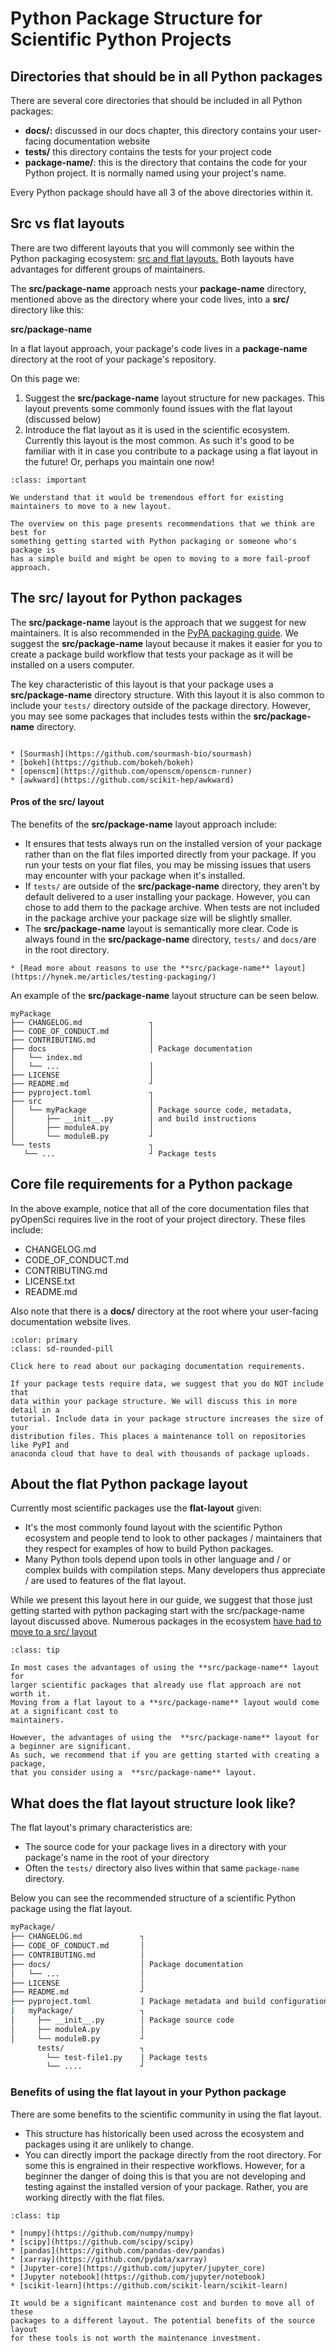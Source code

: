 # Python Package Structure for Scientific Python Projects

## Directories that should be in all Python packages

There are several core directories that should be included in all Python packages:

* **docs/:** discussed in our docs chapter, this directory contains your user-facing documentation website
* **tests/** this directory contains the tests for your project code
* **package-name/**: this is the directory that contains the code for your Python project. It is normally named using your project's name.

Every Python package should have all 3 of the above directories within it.

## Src vs flat layouts
There are two different layouts that you will commonly see
within the Python packaging ecosystem:
[src and flat layouts.](https://packaging.python.org/en/latest/discussions/src-layout-vs-flat-layout/)
Both layouts have advantages for different groups of maintainers.

The **src/package-name** approach nests your **package-name** directory, mentioned above as the directory where your code lives, into a **src/** directory like this:

**src/package-name**

In a flat layout approach, your package's code lives in a **package-name** directory
at the root of your package's repository.

On this page we:

1. Suggest the **src/package-name** layout structure for new packages. This layout prevents some commonly found issues with the flat layout (discussed below)
2. Introduce the flat layout as it is used in the scientific ecosystem. Currently this layout is the most common. As such it's good to be familiar with it in case you contribute to a package using a flat layout in the future! Or, perhaps
you maintain one now!

```{admonition} pyOpenSci will never require a specific package structure for peer review
:class: important

We understand that it would be tremendous effort for existing
maintainers to move to a new layout.

The overview on this page presents recommendations that we think are best for
something getting started with Python packaging or someone who's package is
has a simple build and might be open to moving to a more fail-proof approach.
```

## The src/ layout for Python packages

The **src/package-name** layout is the approach that we suggest
for new maintainers. It is also recommended in the
[PyPA packaging guide](https://packaging.python.org/en/latest/tutorials/packaging-projects/). We suggest the **src/package-name** layout because it
makes it easier for you to create a package build workflow that tests your
package as it will be installed on a users computer.

The key characteristic of this layout is that your package
uses a **src/package-name** directory structure. With this layout it is also
common to include your `tests/` directory outside of the package
directory. However, you may see some packages
that includes tests within the **src/package-name** directory.

```{admonition} Example scientific packages that use **src/package-name** layout

* [Sourmash](https://github.com/sourmash-bio/sourmash)
* [bokeh](https://github.com/bokeh/bokeh)
* [openscm](https://github.com/openscm/openscm-runner)
* [awkward](https://github.com/scikit-hep/awkward)
```

#### Pros of the src/ layout

The benefits of the  **src/package-name** layout approach include:

* It ensures that tests always run on the installed version of your
package rather than on the flat files imported directly from your package. If you run your tests on your flat files, you may be missing issues that users may encounter with your package when it's installed.
* If `tests/` are outside of the **src/package-name** directory, they aren't by default
delivered to a user
installing your package. However, you can chose to add them to the package archive. When tests are not included in the package archive your package size will be slightly smaller.
* The **src/package-name** layout is semantically more clear. Code is always found in the
**src/package-name** directory, `tests/` and `docs/`are in the root directory.

```{tip}
* [Read more about reasons to use the **src/package-name** layout](https://hynek.me/articles/testing-packaging/)
```

An example of the **src/package-name** layout structure can be seen below.

```
myPackage
├── CHANGELOG.md               ┐
├── CODE_OF_CONDUCT.md         │
├── CONTRIBUTING.md            │
├── docs                       │ Package documentation
│   └── index.md
│   └── ...                    │
├── LICENSE                    │
├── README.md                  ┘
├── pyproject.toml             ┐
├── src                        │
│   └── myPackage              │ Package source code, metadata,
│       ├── __init__.py        │ and build instructions
│       ├── moduleA.py         │
│       └── moduleB.py         ┘
└── tests                      ┐
   └── ...                     ┘ Package tests
```

## Core file requirements for a Python package

In the above example, notice that all of the core documentation files that
pyOpenSci requires live in the root of your project directory. These files
include:

* CHANGELOG.md
* CODE_OF_CONDUCT.md
* CONTRIBUTING.md
* LICENSE.txt
* README.md

Also note that there is a **docs/** directory at the root where your user-facing
documentation website lives.

```{button-link} https://www.pyopensci.org/python-package-guide/documentation
:color: primary
:class: sd-rounded-pill

Click here to read about our packaging documentation requirements.
```


```{important}
If your package tests require data, we suggest that you do NOT include that
data within your package structure. We will discuss this in more detail in a
tutorial. Include data in your package structure increases the size of your
distribution files. This places a maintenance toll on repositories like PyPI and
anaconda cloud that have to deal with thousands of package uploads.
```

## About the flat Python package layout

Currently most scientific packages use the **flat-layout** given:

* It's the most commonly found layout with the scientific Python ecosystem and
people tend to look to other packages / maintainers that they respect for examples
of how to build Python packages.
* Many Python tools depend upon tools in other language and / or complex builds
with compilation steps. Many developers thus appreciate / are used to features
of the flat layout.

While we present this layout here in our guide, we suggest that those just
getting started with python packaging start with the src/package-name layout
discussed above. Numerous packages in the ecosystem [have had to move to a
src/ layout](https://github.com/scikit-build/cmake-python-distributions/pull/145)


```{admonition} Why most scientific Python packages do not use source
:class: tip

In most cases the advantages of using the **src/package-name** layout for
larger scientific packages that already use flat approach are not worth it.
Moving from a flat layout to a **src/package-name** layout would come at a significant cost to
maintainers.

However, the advantages of using the  **src/package-name** layout for a beginner are significant.
As such, we recommend that if you are getting started with creating a package,
that you consider using a  **src/package-name** layout.
```

## What does the flat layout structure look like?

The flat layout's primary characteristics are:

* The source code for your package lives in a directory with your package's
name in the root of your directory
* Often the `tests/` directory also lives within that same `package-name` directory.

Below you can see the recommended structure of a scientific Python package
using the flat layout.

```bash
myPackage/
├── CHANGELOG.md             ┐
├── CODE_OF_CONDUCT.md       │
├── CONTRIBUTING.md          │
├── docs/                    │ Package documentation
│   └── ...                  │
├── LICENSE                  │
├── README.md                ┘
├── pyproject.toml           ] Package metadata and build configuration
|   myPackage/               ┐
│     ├── __init__.py        │ Package source code
│     ├── moduleA.py         │
│     └── moduleB.py         ┘
      tests/                 ┐
        └── test-file1.py    | Package tests
        └── ....             ┘
```


### Benefits of using the flat layout in your Python package

There are some benefits to the scientific community in using the flat layout.

* This structure has historically been used across the ecosystem and packages
using it are unlikely to change.
* You can directly import the package directly from the root directory. For
some this is engrained in their respective workflows. However, for a beginner
the danger of doing this is that you are not developing and testing against the
installed version of your package. Rather, you are working directly with the
flat files.


```{admonition} Core scientific Python packages that use the flat layout
:class: tip

* [numpy](https://github.com/numpy/numpy)
* [scipy](https://github.com/scipy/scipy)
* [pandas](https://github.com/pandas-dev/pandas)
* [xarray](https://github.com/pydata/xarray)
* [Jupyter-core](https://github.com/jupyter/jupyter_core)
* [Jupyter notebook](https://github.com/jupyter/notebook)
* [scikit-learn](https://github.com/scikit-learn/scikit-learn)

It would be a significant maintenance cost and burden to move all of these
packages to a different layout. The potential benefits of the source layout
for these tools is not worth the maintenance investment.
```
